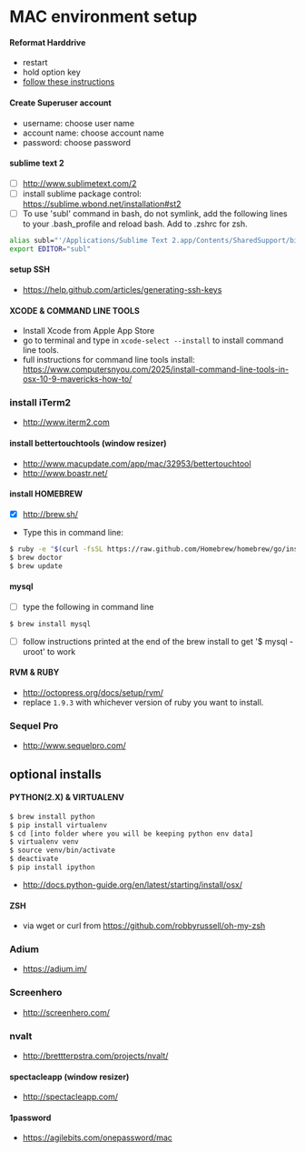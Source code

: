 # MAC environment setup

#### Reformat Harddrive
+ restart
+ hold option key
+ [follow these instructions](http://support.apple.com/kb/ph11273)

#### Create Superuser account
+ username: choose user name
+ account name: choose account name
+ password: choose password

#### sublime text 2
- [ ] http://www.sublimetext.com/2
- [ ] install sublime package control: https://sublime.wbond.net/installation#st2
- [ ] To use 'subl' command in bash, do not symlink, add the following lines to your .bash_profile and reload bash.  Add to .zshrc for zsh.
```bash
alias subl="'/Applications/Sublime Text 2.app/Contents/SharedSupport/bin/subl'"
export EDITOR="subl"
```

#### setup SSH
+ https://help.github.com/articles/generating-ssh-keys

#### XCODE & COMMAND LINE TOOLS
+ Install Xcode from Apple App Store
+ go to terminal and type in ```xcode-select --install``` to install command line tools.
+ full instructions for command line tools install: https://www.computersnyou.com/2025/install-command-line-tools-in-osx-10-9-mavericks-how-to/

### install iTerm2
+ http://www.iterm2.com

#### install bettertouchtools (window resizer)
+ http://www.macupdate.com/app/mac/32953/bettertouchtool
+ http://www.boastr.net/

#### install HOMEBREW
- [x] http://brew.sh/
+ Type this in command line:
```bash
$ ruby -e "$(curl -fsSL https://raw.github.com/Homebrew/homebrew/go/install)"
$ brew doctor
$ brew update
```

#### mysql
- [ ] type the following in command line
```bash
$ brew install mysql
```
- [ ] follow instructions printed at the end of the brew install to get '$ mysql -uroot' to work

#### RVM & RUBY
+ http://octopress.org/docs/setup/rvm/
+ replace ```1.9.3``` with whichever version of ruby you want to install.

### Sequel Pro
+ http://www.sequelpro.com/


optional installs
---

#### PYTHON(2.X) & VIRTUALENV
```bash
$ brew install python
$ pip install virtualenv
$ cd [into folder where you will be keeping python env data]
$ virtualenv venv
$ source venv/bin/activate
$ deactivate
$ pip install ipython
```
+ http://docs.python-guide.org/en/latest/starting/install/osx/

#### ZSH
+ via wget or curl from https://github.com/robbyrussell/oh-my-zsh

### Adium
+ https://adium.im/

### Screenhero
+ http://screenhero.com/

### nvalt
+ http://brettterpstra.com/projects/nvalt/

#### spectacleapp (window resizer)
+ http://spectacleapp.com/

#### 1password
+ https://agilebits.com/onepassword/mac
